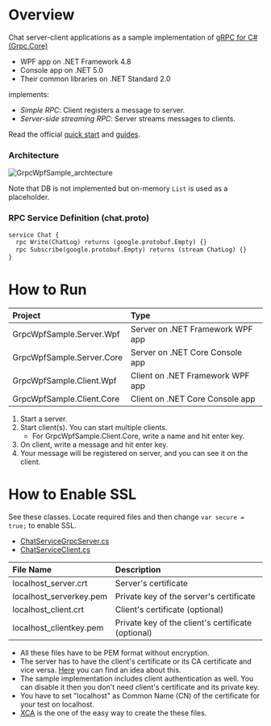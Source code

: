 # Overview

Chat server-client applications as a sample implementation of [gRPC for C# (Grpc.Core)](https://www.nuget.org/packages/Grpc.Core)
- WPF app on .NET Framework 4.8
- Console app on .NET 5.0
- Their common libraries on .NET Standard 2.0

implements:
- *Simple RPC*: Client registers a message to server.
- *Server-side streaming RPC*: Server streams messages to clients.

Read the official [quick start](https://grpc.io/docs/quickstart/csharp.html) and [guides](https://grpc.io/docs/guides/).

### Architecture

![GrpcWpfSample_archtecture](https://github.com/cactuaroid/GrpcWpfSample/blob/master/GrpcWpfSample_archtecture.png)

Note that  DB is not implemented but on-memory `List` is used as a placeholder.

### RPC Service Definition (chat.proto)

```proto
service Chat {
  rpc Write(ChatLog) returns (google.protobuf.Empty) {}
  rpc Subscribe(google.protobuf.Empty) returns (stream ChatLog) {}
}
```

# How to Run

|Project|Type|
|:--|:--|
|GrpcWpfSample.Server.Wpf|Server on .NET Framework WPF app|
|GrpcWpfSample.Server.Core|Server on .NET Core Console app|
|GrpcWpfSample.Client.Wpf|Client on .NET Framework WPF app|
|GrpcWpfSample.Client.Core|Client on .NET Core Console app|

1. Start a server.
1. Start client(s). You can start multiple clients.
   - For GrpcWpfSample.Client.Core, write a name and hit enter key.
1. On client, write a message and hit enter key.
1. Your message will be registered on server, and you can see it on the client.

# How to Enable SSL

See these classes. Locate required files and then change `var secure = true;` to enable SSL.

- [ChatServiceGrpcServer.cs](https://github.com/cactuaroid/GrpcWpfSample/blob/master/GrpcWpfSample.Server/Grpc/ChatServiceGrpcServer.cs)
- [ChatServiceClient.cs](https://github.com/cactuaroid/GrpcWpfSample/blob/master/GrpcWpfSample.Client/ChatServiceClient.cs)

|File Name|Description|
|:--|:--|
|localhost_server.crt   |Server's certificate|
|localhost_serverkey.pem|Private key of the server's certificate|
|localhost_client.crt   |Client's certificate (optional)|
|localhost_clientkey.pem|Private key of the client's certificate (optional)|

- All these files have to be PEM format without encryption.
- The server has to have the client's certificate or its CA certificate and vice versa. [Here](https://serverfault.com/questions/968343/why-do-i-need-a-certificate-to-establish-a-secure-grpc-connection-as-a-client) you can find an idea about this.
- The sample implementation includes client authentication as well. You can disable it then you don't need client's certificate and its private key. 
- You have to set "localhost" as Common Name (CN) of the certificate for your test on localhost.
- [XCA](https://hohnstaedt.de/xca/) is the one of the easy way to create the these files.
